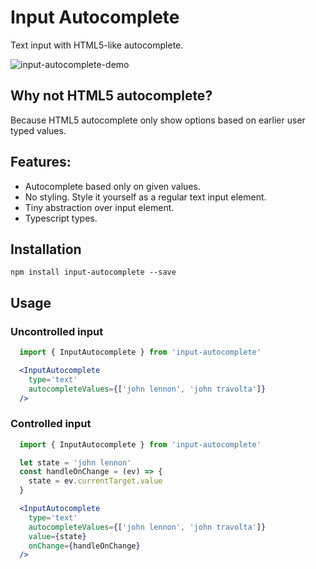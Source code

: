 # Input Autocomplete
Text input with HTML5-like autocomplete.

![input-autocomplete-demo](https://cloud.githubusercontent.com/assets/387015/25046633/e1eaff8a-2108-11e7-8ba8-f66e290f6ecd.gif)


## Why not HTML5 autocomplete?
Because HTML5 autocomplete only show options based on earlier user typed values.

## Features:
- Autocomplete based only on given values.
- No styling. Style it yourself as a regular text input element.
- Tiny abstraction over input element.
- Typescript types.

## Installation
```
npm install input-autocomplete --save
```

## Usage

### Uncontrolled input
```jsx
  import { InputAutocomplete } from 'input-autocomplete'

  <InputAutocomplete
    type='text'
    autocompleteValues={['john lennon', 'john travolta']}
  />
```

### Controlled input
```jsx
  import { InputAutocomplete } from 'input-autocomplete'

  let state = 'john lennon'
  const handleOnChange = (ev) => {
    state = ev.currentTarget.value
  }

  <InputAutocomplete
    type='text'
    autocompleteValues={['john lennon', 'john travolta']}
    value={state}
    onChange={handleOnChange}
  />
```

